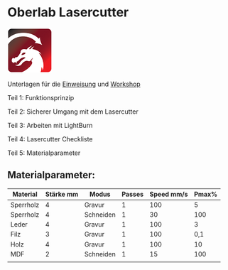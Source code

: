 # Oberlab Lasercutter
![lb](https://github.com/frankyhub/png/blob/master/lightburn.png)

Unterlagen für die [Einweisung](https://github.com/frankyhub/Lasercutter-Nutzung/blob/master/Nutzungsberechtigung%20Lasercutter%20V1_8.pdf) und [Workshop](https://github.com/frankyhub/Lasercutter-Nutzung/blob/master/Lasercutter%20%20Workshop%20%20Teil%20I%20V1_8.pdf)

Teil 1: Funktionsprinzip

Teil 2: Sicherer Umgang mit dem Lasercutter

Teil 3: Arbeiten mit LightBurn

Teil 4: Lasercutter Checkliste

Teil 5: Materialparameter


## Materialparameter:

| Material   | Stärke mm | Modus      | Passes |Speed mm/s| Pmax% |
|------------|-----------|------------|--------|----------|-------|
| Sperrholz  |    4      | Gravur     |    1   |   100    |   5   |
| Sperrholz  |    4      | Schneiden  |    1   |    30    | 100   | 
| Leder      |    4      | Gravur     |    1   |   100    |   3   |
| Filz       |    3      | Gravur     |    1   |   100    |   0,1 |
| Holz       |    4      | Gravur     |    1   |   100    |  10   |
| MDF        |    2      | Schneiden  |    1   |    15    | 100   |
|            |           |            |        |          |       |



